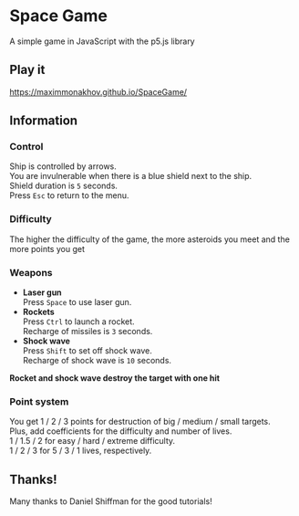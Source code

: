 # Space Game

A simple game in JavaScript with the p5.js library

## Play it

https://maximmonakhov.github.io/SpaceGame/

## Information

### Control

Ship is controlled by arrows.<br />
You are invulnerable when there is a blue shield next to the ship.<br />
Shield duration is `5` seconds. <br />
Press `Esc` to return to the menu.

### Difficulty

The higher the difficulty of the game, the more asteroids you meet and the more points you get

### Weapons

- **Laser gun**<br />
  Press `Space` to use laser gun.
- **Rockets**<br />
  Press `Ctrl` to launch a rocket.<br />
  Recharge of missiles is `3` seconds.
- **Shock wave**<br />
  Press `Shift` to set off shock wave.<br />
  Recharge of shock wave is `10` seconds.

**Rocket and shock wave destroy the target with one hit**

### Point system

You get 1 / 2 / 3 points for destruction of big / medium / small targets.<br />
Plus, add coefficients for the difficulty and number of lives.<br />
1 / 1.5 / 2 for easy / hard / extreme difficulty.<br />
1 / 2 / 3 for 5 / 3 / 1 lives, respectively.<br />

## Thanks!

Many thanks to Daniel Shiffman for the good tutorials!
